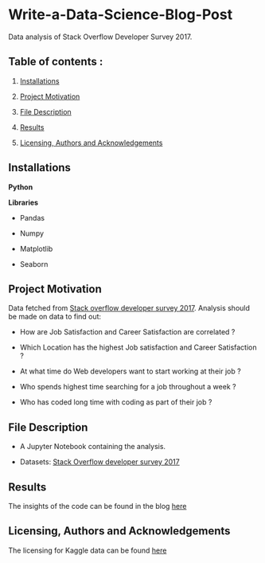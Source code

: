 # Write-a-Data-Science-Blog-Post
Data analysis of Stack Overflow Developer Survey 2017.

## Table of contents :
1. [Installations](#installations)

2. [Project Motivation](#motivation)

3. [File Description](#files)

4. [Results](#results)

5. [Licensing, Authors and Acknowledgements](#licensing)

## Installations<a name="installation"></a>

**Python**

**Libraries**

+ Pandas

+ Numpy

+ Matplotlib

+ Seaborn

## Project Motivation<a name="motivation"></a> 

Data fetched from [Stack overflow developer survey 2017](https://www.kaggle.com/stackoverflow/so-survey-2017/data). Analysis should be made on data to find out:

+ How are Job Satisfaction and Career Satisfaction are correlated ?

+ Which Location has the highest Job satisfaction and Career Satisfaction ?

+ At what time do Web developers want to start working at their job ?

+ Who spends highest time searching for a job throughout a week ?

+ Who has coded long time with coding as part of their job ?

## File Description<a name="files"></a> 

+ A Jupyter Notebook containing the analysis.

+ Datasets: [Stack Overflow developer survey 2017](https://www.kaggle.com/stackoverflow/so-survey-2017/data)

## Results<a name="results"></a>

The insights of the code can be found in the blog [here](https://medium.com/@shiv07prasad/a-look-into-the-insights-of-stack-overflows-developer-survey-2017-670a4ae727e2)

## Licensing, Authors and Acknowledgements<a name="licensing"></a>

The licensing for Kaggle data can be found [here](https://www.kaggle.com/stackoverflow/so-survey-2017/data)
